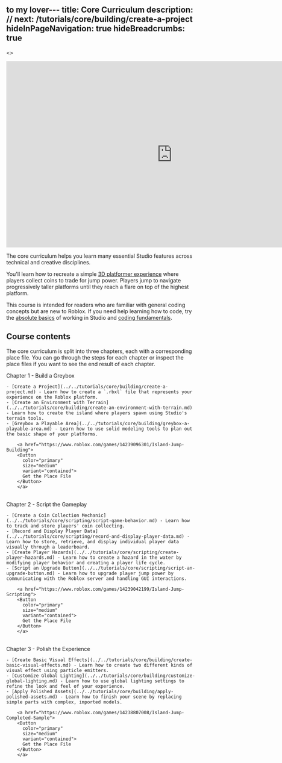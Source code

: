 to my lover---
title: Core Curriculum
description: //
next: /tutorials/core/building/create-a-project
hideInPageNavigation: true
hideBreadcrumbs: true
---
<>
<Grid
    alignItems="stretch"
    container
    direction="row">

<Grid item md={7} xs={12}
    direction="column"  >

<div class="container"
style={{position: "relative", paddingBottom: "56.25%", height: 0}}>
<iframe width="880" height="495" src="https://www.youtube-nocookie.com/embed/zi0hIuPDyWc" title="YouTube video player" frameborder="0" allow="accelerometer; autoplay; clipboard-write; encrypted-media; gyroscope; picture-in-picture; web-share" allowfullscreen style={{position: "absolute", top: 0, left: 0, width: "95%", height: "95%"}}></iframe>
</div>

</Grid>

<Grid item md={5} xs={12} direction='column'>

The core curriculum helps you learn many essential Studio features across
technical and creative disciplines.

You'll learn how to recreate a simple [3D platformer
experience](https://www.roblox.com/games/14238807008) where players collect
coins to trade for jump power. Players jump to navigate progressively taller
platforms until they reach a flare on top of the highest platform.

This course is intended for readers who are familiar
with general coding concepts but are new to Roblox. If you need help learning
how to code, try the [absolute basics](../first-experience/index.md) of working in Studio and
[coding fundamentals](../fundamentals/coding-1/coding-fundamentals.md).
</Grid>

</Grid>
</>

## Course contents

The core curriculum is split into three chapters, each with a
corresponding place file. You can go through the steps for each chapter or
inspect the place files if you want to see the end result of each chapter.

   <BaseAccordion>
   <AccordionSummary>
      <Typography variant="h4">Chapter 1 - Build a Greybox</Typography>
   </AccordionSummary>
   <AccordionDetails>

    - [Create a Project](../../tutorials/core/building/create-a-project.md) - Learn how to create a `.rbxl` file that represents your experience on the Roblox platform.
    - [Create an Environment with Terrain](../../tutorials/core/building/create-an-environment-with-terrain.md) - Learn how to create the island where players spawn using Studio's terrain tools.
    - [Greybox a Playable Area](../../tutorials/core/building/greybox-a-playable-area.md) - Learn how to use solid modeling tools to plan out the basic shape of your platforms.

        <a href="https://www.roblox.com/games/14239096301/Island-Jump-Building">
        <Button
          color="primary"
          size="medium"
          variant="contained">
          Get the Place File
        </Button>
        </a>

   </AccordionDetails>
   </BaseAccordion>

   <br />

   <BaseAccordion>
   <AccordionSummary>
      <Typography variant="h4">Chapter 2 - Script the Gameplay</Typography>
   </AccordionSummary>
   <AccordionDetails>

    - [Create a Coin Collection Mechanic](../../tutorials/core/scripting/script-game-behavior.md) - Learn how to track and store players' coin collecting.
    - [Record and Display Player Data](../../tutorials/core/scripting/record-and-display-player-data.md) - Learn how to store, retrieve, and display individual player data visually through a leaderboard.
    - [Create Player Hazards](../../tutorials/core/scripting/create-player-hazards.md) - Learn how to create a hazard in the water by modifying player behavior and creating a player life cycle.
    - [Script an Upgrade Button](../../tutorials/core/scripting/script-an-upgrade-button.md) - Learn how to upgrade player jump power by communicating with the Roblox server and handling GUI interactions.

        <a href="https://www.roblox.com/games/14239042199/Island-Jump-Scripting">
        <Button
          color="primary"
          size="medium"
          variant="contained">
          Get the Place File
        </Button>
        </a>

   </AccordionDetails>
   </BaseAccordion>

   <br />

   <BaseAccordion>
   <AccordionSummary>
      <Typography variant="h4">Chapter 3 - Polish the Experience</Typography>
   </AccordionSummary>
   <AccordionDetails>

    - [Create Basic Visual Effects](../../tutorials/core/building/create-basic-visual-effects.md) - Learn how to create two different kinds of visual effect using particle emitters.
    - [Customize Global Lighting](../../tutorials/core/building/customize-global-lighting.md) - Learn how to use global lighting settings to refine the look and feel of your experience.
    - [Apply Polished Assets](../../tutorials/core/building/apply-polished-assets.md) - Learn how to finish your scene by replacing simple parts with complex, imported models.

        <a href="https://www.roblox.com/games/14238807008/Island-Jump-Completed-Sample">
        <Button
          color="primary"
          size="medium"
          variant="contained">
          Get the Place File
        </Button>
        </a>

   </AccordionDetails>
   </BaseAccordion>
